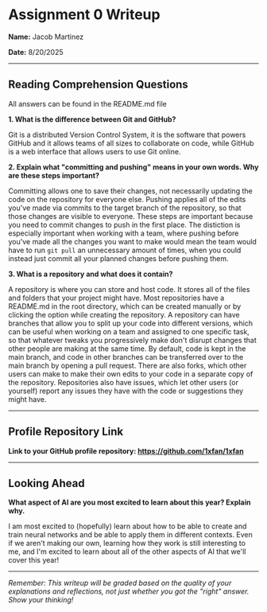 # Assignment 0 Writeup

**Name:** Jacob Martinez

**Date:** 8/20/2025

---

## Reading Comprehension Questions
All answers can be found in the README.md file

**1. What is the difference between Git and GitHub?**

Git is a distributed Version Control System, it is the software that powers GitHub and it allows teams of all sizes to collaborate on code, while GitHub is a web interface that allows users to use Git online.

**2. Explain what "committing and pushing" means in your own words. Why are these steps important?**

Committing allows one to save their changes, not necessarily updating the code on the repository for everyone else. Pushing applies all of the edits you've made via commits to the target branch of the repository, so that those changes are visible to everyone. These steps are important because you need to commit changes to push in the first place. The distiction is especially important when working with a team, where pushing before you've made all the changes you want to make would mean the team would have to run ```git pull``` an unnecessary amount of times, when you could instead just commit all your planned changes before pushing them.

**3. What is a repository and what does it contain?**

A repository is where you can store and host code. It stores all of the files and folders that your project might have. Most repositories have a README.md in the root directory, which can be created manually or by clicking the option while creating the repository. A repository can have branches that allow you to split up your code into different versions, which can be useful when working on a team and assigned to one specific task, so that whatever tweaks you progressively make don't disrupt changes that other people are making at the same time. By default, code is kept in the main branch, and code in other branches can be transferred over to the main branch by opening a pull request. There are also forks, which other users can make to make their own edits to your code in a separate copy of the repository. Repositories also have issues, which let other users (or yourself) report any issues they have with the code or suggestions they might have.

---

## Profile Repository Link

**Link to your GitHub profile repository: https://github.com/1xfan/1xfan** 

---

## Looking Ahead

**What aspect of AI are you most excited to learn about this year? Explain why.**

I am most excited to (hopefully) learn about how to be able to create and train neural networks and be able to apply them in different contexts. Even if we aren't making our own, learning how they work is still interesting to me, and I'm excited to learn about all of the other aspects of AI that we'll cover this year!

---

*Remember: This writeup will be graded based on the quality of your explanations and reflections, not just whether you got the "right" answer. Show your thinking!*
